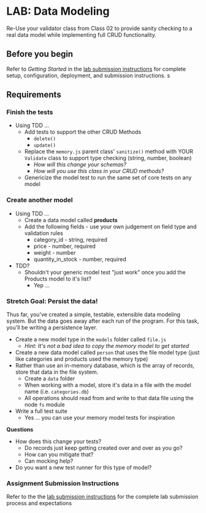 # LAB: Data Modeling

Re-Use your validator class from Class 02 to provide sanity checking to a real data model while implementing full CRUD functionality.

## Before you begin
Refer to *Getting Started*  in the [lab submission instructions](../../../reference/submission-instructions/labs/README.md) for complete setup, configuration, deployment, and submission instructions.
s

## Requirements

### Finish the tests
* Using TDD ...
  * Add tests to support the other CRUD Methods
    * `delete()`
    * `update()`
  * Replace the `memory.js` parent class' `sanitize()` method with YOUR `Validate` class to support type checking (string, number, boolean)
    * *How will this change your schemas?*
    * *How will you use this class in your CRUD methods?*
  * Genericize the model test to run the same set of core tests on any model

### Create another model
* Using TDD ...
  * Create a data model called **products**
  * Add the following fields - use your own judgement on field type and validation rules
    * category_id - string, required
    * price - number, required
    * weight - number
    * quantity_in_stock - number, required
* TDD?
  * Shouldn't your generic model test "just work" once you add the Products model to it's list?
    * Yep ...

### Stretch Goal: Persist the data!
Thus far, you've created a simple, testable, extensible data modeling system.  But the data goes away after each run of the program. For this task, you'll be writing a persistence layer.

* Create a new model type in the `models` folder called `file.js`
  * *Hint: It's not a bad idea to copy the memory model to get started*
* Create a new data model called `person` that uses the file model type (just like categories and products used the memory type)
* Rather than use an in-memory database, which is the array of records, store that data in the file system.
  * Create a `data` folder
  * When working with a model, store it's data in a file with the model name (i.e. `categories.db`)
  * All operations should read from and write to that data file using the node `fs` module
* Write a full test suite
  * Yes ... you can use your memory model tests for inspiration

**Questions**
* How does this change your tests?
  * Do records just keep getting created over and over as you go?
  * How can you mitigate that?
  * Can mocking help?
* Do you want a new test runner for this type of model?


### Assignment Submission Instructions
Refer to the the [lab submission instructions](../../../reference/submission-instructions/labs/README.md) for the complete lab submission process and expectations
